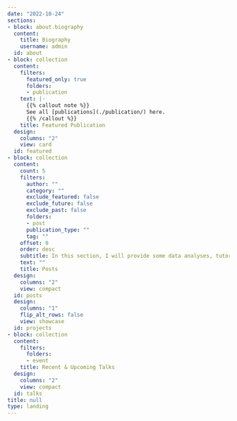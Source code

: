 ```yaml
---
date: "2022-10-24"
sections:
- block: about.biography
  content:
    title: Biography
    username: admin
  id: about
- block: collection
  content:
    filters:
      featured_only: true
      folders:
      - publication
    text: |-
      {{% callout note %}}
      See all [publications](./publication/) here.
      {{% /callout %}}
    title: Featured Publication
  design:
    columns: "2"
    view: card
  id: featured
- block: collection
  content:
    count: 5
    filters:
      author: ""
      category: ""
      exclude_featured: false
      exclude_future: false
      exclude_past: false
      folders:
      - post
      publication_type: ""
      tag: ""
    offset: 0
    order: desc
    subtitle: In this section, I will provide some data analyses, tutorials, and fun R stuff.
    text: ""
    title: Posts
  design:
    columns: "2"
    view: compact
  id: posts
  design:
    columns: "1"
    flip_alt_rows: false
    view: showcase
  id: projects
- block: collection
  content:
    filters:
      folders:
      - event
    title: Recent & Upcoming Talks
  design:
    columns: "2"
    view: compact
  id: talks
title: null
type: landing
---
```

